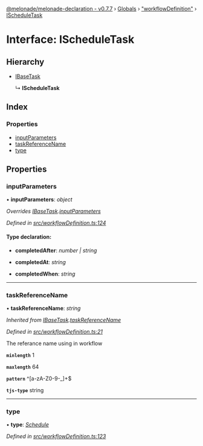 [@melonade/melonade-declaration - v0.7.7](../README.md) › [Globals](../globals.md) › ["workflowDefinition"](../modules/_workflowdefinition_.md) › [IScheduleTask](_workflowdefinition_.ischeduletask.md)

# Interface: IScheduleTask

## Hierarchy

* [IBaseTask](_workflowdefinition_.ibasetask.md)

  ↳ **IScheduleTask**

## Index

### Properties

* [inputParameters](_workflowdefinition_.ischeduletask.md#inputparameters)
* [taskReferenceName](_workflowdefinition_.ischeduletask.md#taskreferencename)
* [type](_workflowdefinition_.ischeduletask.md#type)

## Properties

###  inputParameters

• **inputParameters**: *object*

*Overrides [IBaseTask](_workflowdefinition_.ibasetask.md).[inputParameters](_workflowdefinition_.ibasetask.md#inputparameters)*

*Defined in [src/workflowDefinition.ts:124](https://github.com/devit-tel/melonade-declaration/blob/3e3ea40/src/workflowDefinition.ts#L124)*

#### Type declaration:

* **completedAfter**: *number | string*

* **completedAt**: *string*

* **completedWhen**: *string*

___

###  taskReferenceName

• **taskReferenceName**: *string*

*Inherited from [IBaseTask](_workflowdefinition_.ibasetask.md).[taskReferenceName](_workflowdefinition_.ibasetask.md#taskreferencename)*

*Defined in [src/workflowDefinition.ts:21](https://github.com/devit-tel/melonade-declaration/blob/3e3ea40/src/workflowDefinition.ts#L21)*

The referance name using in workflow

**`minlength`** 1

**`maxlength`** 64

**`pattern`** ^[a-zA-Z0-9-_]+$

**`tjs-type`** string

___

###  type

• **type**: *[Schedule](../enums/_task_.tasktypes.md#schedule)*

*Defined in [src/workflowDefinition.ts:123](https://github.com/devit-tel/melonade-declaration/blob/3e3ea40/src/workflowDefinition.ts#L123)*
